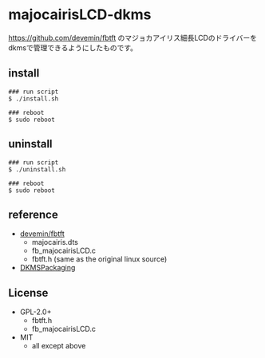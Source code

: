 # majocairisLCD-dkms

https://github.com/devemin/fbtft のマジョカアイリス細長LCDのドライバーをdkmsで管理できるようにしたものです。

## install

```
### run script
$ ./install.sh

### reboot
$ sudo reboot
```

## uninstall

```
### run script
$ ./uninstall.sh

### reboot
$ sudo reboot
```

## reference

* [devemin/fbtft](https://github.com/devemin/fbtft)
    * majocairis.dts
    * fb_majocairisLCD.c
    * fbtft.h (same as the original linux source)
* [DKMSPackaging](https://wiki.kubuntu.org/Kernel/Dev/DKMSPackaging)

## License

* GPL-2.0+
    * fbtft.h
    * fb_majocairisLCD.c
* MIT
    * all except above
